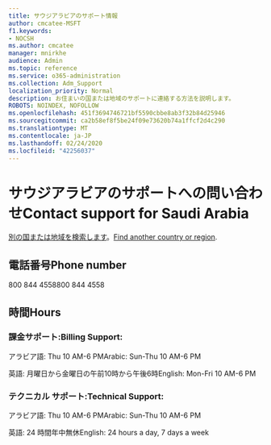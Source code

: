 ```yaml
---
title: サウジアラビアのサポート情報
author: cmcatee-MSFT
f1.keywords:
- NOCSH
ms.author: cmcatee
manager: mnirkhe
audience: Admin
ms.topic: reference
ms.service: o365-administration
ms.collection: Adm_Support
localization_priority: Normal
description: お住まいの国または地域のサポートに連絡する方法を説明します。
ROBOTS: NOINDEX, NOFOLLOW
ms.openlocfilehash: 451f3694746721bf5590cbbe8ab3f32b84d25946
ms.sourcegitcommit: ca2b58ef8f5be24f09e73620b74a1ffcf2d4c290
ms.translationtype: MT
ms.contentlocale: ja-JP
ms.lasthandoff: 02/24/2020
ms.locfileid: "42256037"
---
```

# <a name="contact-support-for-saudi-arabia"></a><span data-ttu-id="6b733-103">サウジアラビアのサポートへの問い合わせ</span><span class="sxs-lookup"><span data-stu-id="6b733-103">Contact support for Saudi Arabia</span></span>

<span data-ttu-id="6b733-104">[別の国または地域を検索します](../contact-support-for-business-products.md)。</span><span class="sxs-lookup"><span data-stu-id="6b733-104">[Find another country or region](../contact-support-for-business-products.md).</span></span>

## <a name="phone-number"></a><span data-ttu-id="6b733-105">電話番号</span><span class="sxs-lookup"><span data-stu-id="6b733-105">Phone number</span></span>
<span data-ttu-id="6b733-106">800 844 4558</span><span class="sxs-lookup"><span data-stu-id="6b733-106">800 844 4558</span></span>

## <a name="hours"></a><span data-ttu-id="6b733-107">時間</span><span class="sxs-lookup"><span data-stu-id="6b733-107">Hours</span></span>
### <a name="billing-support"></a><span data-ttu-id="6b733-108">課金サポート:</span><span class="sxs-lookup"><span data-stu-id="6b733-108">Billing Support:</span></span>

<span data-ttu-id="6b733-109">アラビア語: Thu 10 AM-6 PM</span><span class="sxs-lookup"><span data-stu-id="6b733-109">Arabic: Sun-Thu 10 AM-6 PM</span></span>

<span data-ttu-id="6b733-110">英語: 月曜日から金曜日の午前10時から午後6時</span><span class="sxs-lookup"><span data-stu-id="6b733-110">English: Mon-Fri 10 AM-6 PM</span></span>

### <a name="technical-support"></a><span data-ttu-id="6b733-111">テクニカル サポート:</span><span class="sxs-lookup"><span data-stu-id="6b733-111">Technical Support:</span></span>

<span data-ttu-id="6b733-112">アラビア語: Thu 10 AM-6 PM</span><span class="sxs-lookup"><span data-stu-id="6b733-112">Arabic: Sun-Thu 10 AM-6 PM</span></span>

<span data-ttu-id="6b733-113">英語: 24 時間年中無休</span><span class="sxs-lookup"><span data-stu-id="6b733-113">English: 24 hours a day, 7 days a week</span></span>